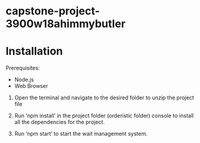 # capstone-project-3900w18ahimmybutler

# Installation

Prerequisites: 
- Node.js
- Web Browser


1. Open the terminal and navigate to the desired folder to unzip the project file

2. Run ‘npm install’ in the project folder (orderistic folder) console to install all the dependencies for the project.

3. Run ‘npm start’ to start the wait management system.
